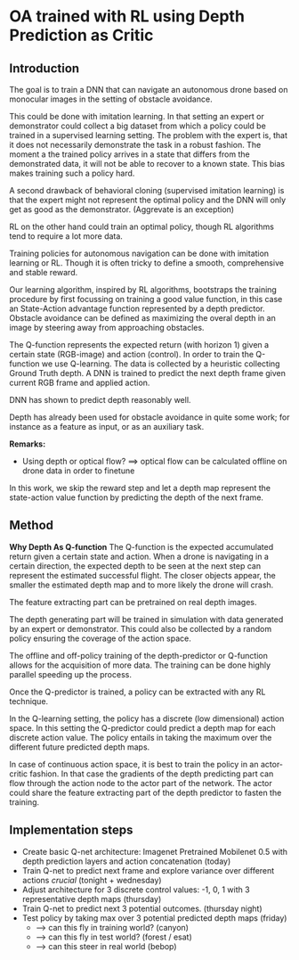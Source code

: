 # OA trained with RL using Depth Prediction as Critic

## Introduction

The goal is to train a DNN that can navigate an autonomous drone based on monocular images in the setting of obstacle avoidance.

This could be done with imitation learning. In that setting an expert or demonstrator could collect a big dataset from which a policy could be trained in a supervised learning setting. The problem with the expert is, that it does not necessarily demonstrate the task in a robust fashion. The moment a the trained policy arrives in a state that differs from the demonstrated data, it will not be able to recover to a known state. This bias makes training such a policy hard. 

A second drawback of behavioral cloning (supervised imitation learning) is that the expert might not represent the optimal policy and the DNN will only get as good as the demonstrator. (Aggrevate is an exception)

RL on the other hand could train an optimal policy, though RL algorithms tend to require a lot more data.

Training policies for autonomous navigation can be done with imitation learning or RL. Though it is often tricky to define a smooth, comprehensive and stable reward.

Our learning algorithm, inspired by RL algorithms, bootstraps the training procedure by first focussing on training a good value function, in this case an State-Action advantage function represented by a depth predictor.
Obstacle avoidance can be defined as maximizing the overal depth in an image by steering away from approaching obstacles. 

The Q-function represents the expected return (with horizon 1) given a certain state (RGB-image) and action (control). In order to train the Q-function we use Q-learning. The data is collected by a heuristic collecting Ground Truth depth. 
A DNN is trained to predict the next depth frame given current RGB frame and applied action.



DNN has shown to predict depth reasonably well. 

Depth has already been used for obstacle avoidance in quite some work; for instance as a feature as input, or as an auxiliary task.

**Remarks:**
* Using depth or optical flow? ==> optical flow can be calculated offline on drone data in order to finetune


In this work, we skip the reward step and let a depth map represent the state-action value function by predicting the depth of the next frame. 


## Method

**Why Depth As Q-function**
The Q-function is the expected accumulated return given a certain state and action. 
When a drone is navigating in a certain direction, the expected depth to be seen at the next step can represent the estimated successful flight. The closer objects appear, the smaller the estimated depth map and to more likely the drone will crash.

The feature extracting part can be pretrained on real depth images.

The depth generating part will be trained in simulation with data generated by an expert or demonstrator. This could also be collected by a random policy ensuring the coverage of the action space.

The offline and off-policy training of the depth-predictor or Q-function allows for the acquisition of more data. The training can be done highly parallel speeding up the process.

Once the Q-predictor is trained, a policy can be extracted with any RL technique. 

In the Q-learning setting, the policy has a discrete (low dimensional) action space. In this setting the Q-predictor could predict a depth map for each discrete action value. The policy entails in taking the maximum over the different future predicted depth maps.

In case of continuous action space, it is best to train the policy in an actor-critic fashion. In that case the gradients of the depth predicting part can flow through the action node to the actor part of the network. The actor could share the feature extracting part of the depth predictor to fasten the training. 

## Implementation steps

* Create basic Q-net architecture: Imagenet Pretrained Mobilenet 0.5 with depth prediction layers and action concatenation (today)
* Train Q-net to predict next frame and explore variance over different actions _crucial_ (tonight + wednesday)
* Adjust architecture for 3 discrete control values: -1, 0, 1 with 3 representative depth maps (thursday)
* Train Q-net to predict next 3 potential outcomes. (thursday night)
* Test policy by taking max over 3 potential predicted depth maps (friday)
	* --> can this fly in training world? (canyon)
	* --> can this fly in test world? (forest / esat)
	* --> can this steer in real world (bebop)






